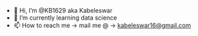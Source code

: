 - 👋 Hi, I’m @KB1629 aka Kabeleswar 
- 🌱 I’m currently learning data science
- 📫 How to reach me ->  mail me @ -> kabeleswar16@gmail.com
<!---
KB1629/KB1629 is a ✨ special ✨ repository because its `README.md` (this file) appears on your GitHub profile.
You can click the Preview link to take a look at your changes.
--->
